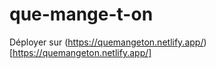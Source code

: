 # que-mange-t-on

Déployer sur (https://quemangeton.netlify.app/)[https://quemangeton.netlify.app/]
